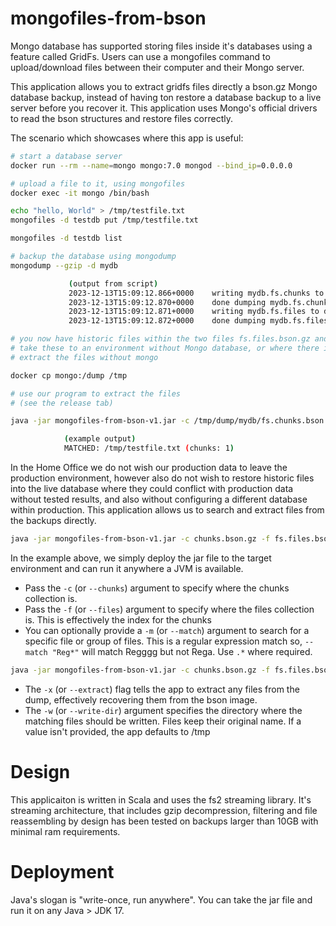 
# mongofiles-from-bson

Mongo database has supported storing files inside it's databases using a feature called GridFs. Users can use a mongofiles command to upload/download files between their computer and their Mongo server.

This application allows you to extract gridfs files directly a bson.gz Mongo database backup, instead of having ton restore a database backup to a live server before you recover it. This application uses Mongo's official drivers to read the bson structures and restore files correctly.

The scenario which showcases where this app is useful:

```bash
# start a database server
docker run --rm --name=mongo mongo:7.0 mongod --bind_ip=0.0.0.0

# upload a file to it, using mongofiles
docker exec -it mongo /bin/bash

echo "hello, World" > /tmp/testfile.txt
mongofiles -d testdb put /tmp/testfile.txt

mongofiles -d testdb list

# backup the database using mongodump
mongodump --gzip -d mydb

             (output from script)
             2023-12-13T15:09:12.866+0000    writing mydb.fs.chunks to dump/mydb/fs.chunks.bson.gz
             2023-12-13T15:09:12.870+0000    done dumping mydb.fs.chunks (1 document)
             2023-12-13T15:09:12.871+0000    writing mydb.fs.files to dump/mydb/fs.files.bson.gz
             2023-12-13T15:09:12.872+0000    done dumping mydb.fs.files (1 document)

# you now have historic files within the two files fs.files.bson.gz and fs.chunks.bson.gz.
# take these to an environment without Mongo database, or where there is little desire to run mongorestore against it.
# extract the files without mongo

docker cp mongo:/dump /tmp

# use our program to extract the files
# (see the release tab)

java -jar mongofiles-from-bson-v1.jar -c /tmp/dump/mydb/fs.chunks.bson.gz -f /tmp/dump/mydb/fs.files.bson.gz

            (example output)
            MATCHED: /tmp/testfile.txt (chunks: 1)

```

In the Home Office we do not wish our production data to leave the production environment, however also do not wish to restore historic files into the live database where they could conflict with production data without tested results, and also without configuring a different database within production. This application allows us to search and extract files from the backups directly.

```bash
java -jar mongofiles-from-bson-v1.jar -c chunks.bson.gz -f fs.files.bson.gz --match "2022Report.*.csv"
```

In the example above, we simply deploy the jar file to the target environment and can run it anywhere a JVM is available.

* Pass the `-c` (or `--chunks`) argument to specify where the chunks collection is.
* Pass the `-f` (or `--files`) argument to specify where the files collection is. This is effectively the index for the chunks
* You can optionally provide a `-m` (or `--match`) argument to search for a specific file or group of files. This is a regular expression match so, `--match "Reg*"` will match Regggg but not Rega. Use `.*` where required.

```bash
java -jar mongofiles-from-bson-v1.jar -c chunks.bson.gz -f fs.files.bson.gz -w /home/phill -x
```

* The `-x` (or `--extract`) flag tells the app to extract any files from the dump, effectively recovering them from the bson image.
* The `-w` (or `--write-dir`) argument specifies the directory where the matching files should be written. Files keep their original name. If a value isn't provided, the app defaults to /tmp

# Design

This applicaiton is written in Scala and uses the fs2 streaming library. It's streaming architecture, that includes gzip decompression, filtering and file reassembling by design has been tested on backups larger than 10GB with minimal ram requirements.

# Deployment

Java's slogan is "write-once, run anywhere". You can take the jar file and run it on any Java > JDK 17.

